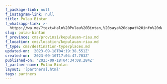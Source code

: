 ```yaml
---
f_package-link: null
f_instagram-link: null
title: Pulau Bintan
f_whatsapp-link: >-
  https://wa.me/?text=Halo%20Pulau%20Bintan,%20saya%20dapat%20info%20dari%20@loocale.id%20dan%20punya%20pertanyaan
slug: pulau-bintan
f_province: cms/provinsi/kepulauan-riau.md
f_location: cms/location/kepulauan-riau.md
f_type: cms/destination-type/places.md
updated-on: '2023-09-18T04:19:38.551Z'
created-on: '2023-09-10T17:04:47.703Z'
published-on: '2023-09-18T04:34:08.284Z'
f_partner-name: Pulau Bintan
layout: '[partners].html'
tags: partners
---
```



